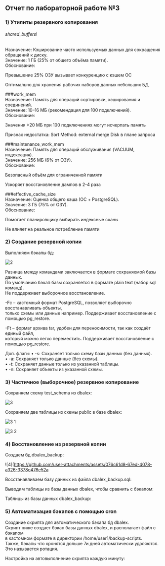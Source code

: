 ## Отчет по лабораторной работе №3

### 1) Утилиты резервного копирования

###### shared_buffers\
Назначение: Кэширование часто используемых данных для сокращения обращений к диску.\
Значение: 1 ГБ (25% от общего объёма памяти).\
Обоснование:

Превышение 25% ОЗУ вызывает конкуренцию с кэшем ОС

Оптимально для хранения рабочих наборов данных небольших БД

###work_mem\
Назначение: Память для операций сортировки, хэширования и соединений.\
Значение: 10–16 МБ (рекомендация для 100 подключений).\
Обоснование:

Значения >20 МБ при 100 подключениях могут исчерпать память

Признак недостатка: Sort Method: external merge Disk в плане запроса


###maintenance_work_mem\
Назначение: Память для операций обслуживания (VACUUM, индексация).\
Значение: 256 МБ (6% от ОЗУ).\
Обоснование:

Безопасный объём для ограниченной памяти

Ускоряет восстановление дампов в 2-4 раза


###effective_cache_size\
Назначение: Оценка общего кэша (ОС + PostgreSQL).\
Значение: 3 ГБ (75% от ОЗУ).\
Обоснование:

Помогает планировщику выбирать индексные сканы

Не влияет на реальное потребление памяти


### 2) Создание резервной копии

Выполняем бэкапы бд:

![2](https://github.com/user-attachments/assets/446d8a7b-9e91-4b89-a9ec-43a74c64b800)

Разница между командами заключается в формате сохраняемой базы данных. \
По умолчанию бэкап базы сохраняется в формате plain text (набор sql команд). \
Не поддержиает выборочное восстановление.

-Fc – кастомный формат PostgreSQL, позволяет выборочно восстанавливать объекты,\
только схемы или данные например. Поддерживает восстановление с помощью pg_restore.

-Ft – формат архива tar, удобен для переносимости, так как создаёт единый файл,\
который можно легко переместить. Поддерживает восстановление с помощью pg_restore.

Доп. флаги:
•	-s: Сохраняет только схему базы данных (без данных).\
•	-a: Сохраняет только данные (без схемы).\
•	-t: Сохраняет данные только из указанной таблицы.\
•	-n: Сохраняет объекты из указанной схемы.

### 3) Частичное (выборочное) резервное копирование

Сохраняем схему test_schema из dbalex:

![3](https://github.com/user-attachments/assets/54d66f9c-0ced-4bcc-a709-b4d089da1fd0)

Сохраняем две таблицы из схемы public в базе dbalex:

![3 1](https://github.com/user-attachments/assets/02ac44a8-a406-4feb-9695-b9139095cbe1)

![3 2](https://github.com/user-attachments/assets/1b6be1ba-ee62-4580-950d-ed8690b1d647)

### 4) Восстановление из резервной копии

Создаем бд dbalex_backup:

![4](https://github.com/user-attachments/assets/076c61d8-67ed-4078-a326-3378e476e52a

Восстанавливаем базу данных из файла dbalex_backup.sql:



Выводим таблицы из базы данных dbalex, чтобы сравнить с бэкапом:


Таблицы из базы данных dbalex_backup:



### 5) Автоматизация бэкапов с помощью cron

Создание скрипта для автоматического бэкапа бд dbalex.\
Скрипт ниже создает бэкап базы данных dbalex, и располагает файл с бэкапом \
в кастомном формате в директории /home/user1/backup-scripts. \
Также, бэкапы что хронятся дольше 7и дней автоматически удаляются. Это называется ротация.


Настройка на автовыполнение скрипта каждую минуту:




